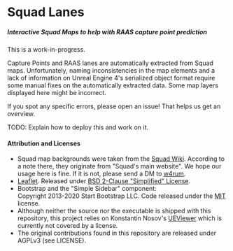 # Squad Lanes
##### Interactive Squad Maps to help with RAAS capture point prediction

This is a work-in-progress.

Capture Points and RAAS lanes are automatically extracted from Squad maps.
Unfortunately, naming inconsistencies in the map elements and a lack of information on Unreal Engine 4's
serialized object format require some manual fixes on the automatically extracted data.
Some map layers displayed here might be incorrect.

If you spot any specific errors, please open an issue!
That helps us get an overview.

TODO: Explain how to deploy this and work on it.

#### Attribution and Licenses
- Squad map backgrounds were taken from the [Squad Wiki](https://squad.gamepedia.com/). According to a note there, they originate from
  "Squad's main website".
  We hope our usage here is fine.
  If it is not, please send a DM to [w4rum](https://github.com/w4rum/).
- [Leaflet](https://github.com/Leaflet/Leaflet). Released under
  [BSD 2-Clause "Simplified" License](https://github.com/Leaflet/Leaflet/blob/master/LICENSE).
- Bootstrap and the "Simple Sidebar" component:\
    Copyright 2013-2020 Start Bootstrap LLC. Code released under the [MIT](https://github.com/StartBootstrap/startbootstrap-simple-sidebar/blob/gh-pages/LICENSE) license.
- Although neither the source nor the executable is shipped with this repository, this project relies on Konstantin
  Nosov's [UEViewer](https://github.com/gildor2/UEViewer) which is currently not covered by a license.
- The original contributions found in this repository are released under AGPLv3 (see LICENSE).
